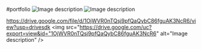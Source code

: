 #portfolio
<img src="https://drive.google.com/uc?export=view&id=1AqnPf6IytKjsJyOcTIlVc0Kg_IROZ4ib" alt="Image description" />
![Image description](https://drive.google.com/uc?export=view&id=1AqnPf6IytKjsJyOcTIlVc0Kg_IROZ4ib)

https://drive.google.com/file/d/1OjWVR0nTQsj9pfQaQybC86fguAK3NcR6/view?usp=drivesdk
<img src="https://drive.google.com/uc?export=view&id="1OjWVR0nTQsj9pfQaQybC86fguAK3NcR6" alt="Image description" />
